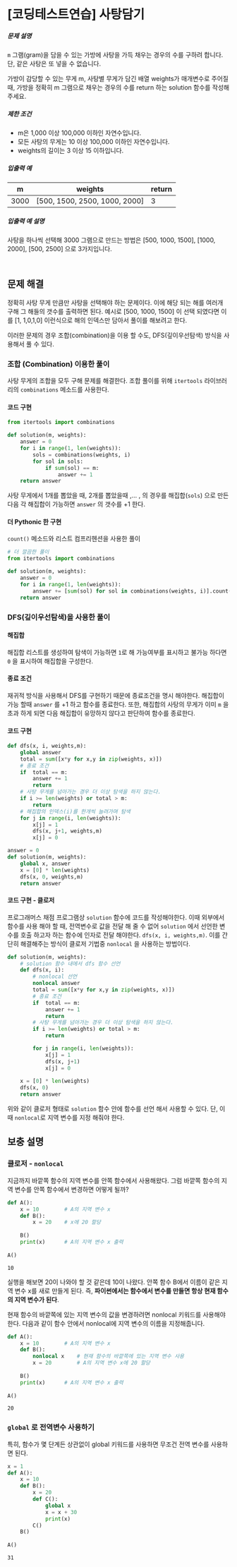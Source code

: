 # [코딩테스트연습] 사탕담기

##### 문제 설명

`m` 그램(gram)을 담을 수 있는 가방에 사탕을 가득 채우는 경우의 수를 구하려 합니다. 단, 같은 사탕은 또 넣을 수 없습니다.

가방이 감당할 수 있는 무게 m, 사탕별 무게가 담긴 배열 weights가 매개변수로 주어질 때, 가방을 정확히 m 그램으로 채우는 경우의 수를 return 하는 solution 함수를 작성해주세요.

##### 제한 조건

- m은 1,000 이상 100,000 이하인 자연수입니다.
- 모든 사탕의 무게는 10 이상 100,000 이하인 자연수입니다.
- weights의 길이는 3 이상 15 이하입니다.

##### 입출력 예

| m    | weights                       | return |
| ---- | ----------------------------- | ------ |
| 3000 | [500, 1500, 2500, 1000, 2000] | 3      |

##### 입출력 예 설명

사탕을 하나씩 선택해 3000 그램으로 만드는 방법은 [500, 1000, 1500], [1000, 2000], [500, 2500] 으로 3가지입니다.





## <br>문제 해결

정확히 사탕 무게 만큼만 사탕을 선택해야 하는 문제이다. 이에 해당 되는 해를 여러개 구해 그 해들의 갯수를 출력하면 된다. 예시로 [500, 1000, 1500] 이 선택 되였다면 이를 [1, 1,0,1,0] 이런식으로 해의 인덱스만 담아서 풀이를 해보려고 한다. 

이러한 문제의 경우 조합(combination)을 이용 할 수도, DFS(깊이우선탐색) 방식을 사용해서 풀 수 있다. 



### 조합 (Combination) 이용한 풀이

사탕 무게의 조합을 모두 구해 문제를 해결한다. 조합 풀이를 위해 `itertools` 라이브러리의 `combinations` 메소드를 사용한다.

#### 코드 구현

```python
from itertools import combinations

def solution(m, weights):
    answer = 0
    for i in range(1, len(weights)):
        sols = combinations(weights, i)
        for sol in sols:
            if sum(sol) == m:
                answer += 1
    return answer
```

사탕 무게에서 1개를 뽑았을 때, 2개를 뽑았을때 ,... , 의 경우를 해집합(`sols`) 으로 만든다음 각 해집합이 가능하면 `answer` 의 갯수를 +1 한다.

#### 더 Pythonic 한 구현

`count()` 메소드와 리스트 컴프리헨션을 사용한 풀이

```python
# 더 깔끔한 풀이
from itertools import combinations

def solution(m, weights):
    answer = 0
    for i in range(1, len(weights)):
        answer += [sum(sol) for sol in combinations(weights, i)].count(m)
    return answer
```





### DFS(깊이우선탐색)을 사용한 풀이

#### 해집합

해집합 리스트를 생성하여 탐색이 가능하면 `1`로 해 가능여부를 표시하고 불가능 하다면 `0` 을 표시하여 해집합을 구성한다. 

#### 종료 조건

재귀적 방식을 사용해서 DFS를 구현하기 때문에 종료조건을 명시 해야한다. 해집합이 가능 할때 `answer` 를 +1 하고 함수를 종료한다. 또한, 해집합의 사탕의 무게가 이미 `m` 을 초과 하게 되면 다음 해집합이 유망하지 않다고 판단하여 함수를 종료한다.



#### 코드 구현

```python
def dfs(x, i, weights,m):
    global answer
    total = sum([x*y for x,y in zip(weights, x)])
    # 종료 조건
    if  total == m:
        answer += 1
        return
    # 사탕 무게를 넘아가는 경우 더 이상 탐색을 하지 않는다.
    if i >= len(weights) or total > m:
        return
	# 해집합의 인덱스(i)를 한개씩 늘려가며 탐색
    for j in range(i, len(weights)):
        x[j] = 1
        dfs(x, j+1, weights,m)
        x[j] = 0

answer = 0
def solution(m, weights):
    global x, answer
    x = [0] * len(weights)
    dfs(x, 0, weights,m)
    return answer
```



#### 코드 구현 - 클로저

프로그래머스 채점 프로그램상 `solution`  함수에 코드를 작성해야한다. 이때 외부에서 함수를 사용 해야 할 때, 전역변수로 값을 전달 해 줄 수 없어 `solution` 에서 선언한 변수를 호출 하고자 하는 함수에 인자로 전달 해야한다. `dfs(x, i, weights,m)`. 이를 간단히 해결해주는 방식이 클로저 기법중 `nonlocal` 을 사용하는 방법이다. 

```python
def solution(m, weights):
    # solution 함수 내에서 dfs 함수 선언
    def dfs(x, i):
        # nonlocal 선언
        nonlocal answer
        total = sum([x*y for x,y in zip(weights, x)])
        # 종료 조건
        if  total == m:
            answer += 1
            return
        # 사탕 무게를 넘아가는 경우 더 이상 탐색을 하지 않는다.
        if i >= len(weights) or total > m:
            return

        for j in range(i, len(weights)):
            x[j] = 1
            dfs(x, j+1)
            x[j] = 0
    
    x = [0] * len(weights)
    dfs(x, 0)
    return answer
```



위와 같이 클로저 형태로 `solution` 함수 안에 함수를 선언 해서 사용할 수 있다. 단, 이때 `nonlocal`로 지역 변수를 지정 해줘야 한다. 



## 보충 설명

### 클로저 - `nonlocal`

지금까지 바깥쪽 함수의 지역 변수를 안쪽 함수에서 사용해왔다. 그럼 바깥쪽 함수의 지역 변수를 안쪽 함수에서 변경하면 어떻게 될까?

```python
def A():
    x = 10        # A의 지역 변수 x
    def B():
        x = 20    # x에 20 할당
 
	B()
    print(x)      # A의 지역 변수 x 출력
 
A()
```

```
10
```

실행을 해보면 20이 나와야 할 것 같은데 10이 나왔다. 안쪽 함수 B에서 이름이 같은 지역 변수 x를 새로 만들게 된다. 즉, **파이썬에서는 함수에서 변수를 만들면 항상 현재 함수의 지역 변수가 된다**.



현재 함수의 바깥쪽에 있는 지역 변수의 값을 변경하려면 nonlocal 키워드를 사용해야 한다. 다음과 같이 함수 안에서 nonlocal에 지역 변수의 이름을 지정해줍니다.

```python
def A():
    x = 10        # A의 지역 변수 x
    def B():
        nonlocal x    # 현재 함수의 바깥쪽에 있는 지역 변수 사용
        x = 20        # A의 지역 변수 x에 20 할당
 
    B()
    print(x)      # A의 지역 변수 x 출력
 
A()
```

```
20
```



### `global` 로 전역변수 사용하기

특히, 함수가 몇 단계든 상관없이 global 키워드를 사용하면 무조건 전역 변수를 사용하면 된다.

```python
x = 1
def A():
    x = 10
    def B():
        x = 20
        def C():
            global x
            x = x + 30
            print(x)
        C()
    B()
 
A()
```

```
31
```

